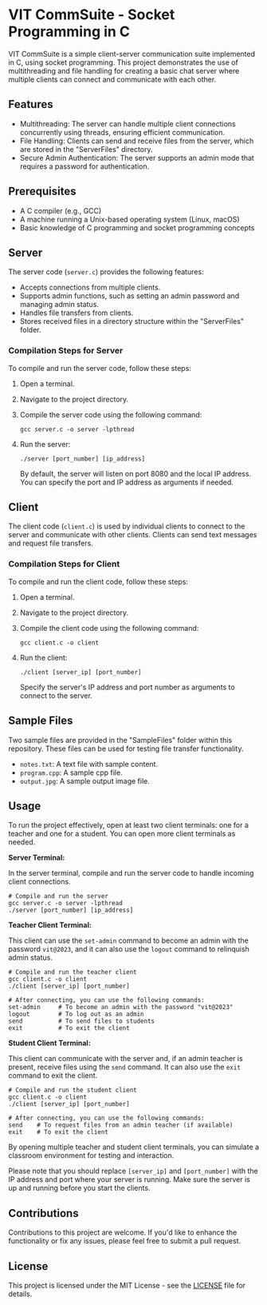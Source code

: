 # VIT CommSuite - Socket Programming in C

VIT CommSuite is a simple client-server communication suite implemented in C, using socket programming. This project demonstrates the use of multithreading and file handling for creating a basic chat server where multiple clients can connect and communicate with each other.

## Features

- Multithreading: The server can handle multiple client connections concurrently using threads, ensuring efficient communication.
- File Handling: Clients can send and receive files from the server, which are stored in the "ServerFiles" directory.
- Secure Admin Authentication: The server supports an admin mode that requires a password for authentication.

## Prerequisites

- A C compiler (e.g., GCC)
- A machine running a Unix-based operating system (Linux, macOS)
- Basic knowledge of C programming and socket programming concepts

## Server

The server code (`server.c`) provides the following features:

- Accepts connections from multiple clients.
- Supports admin functions, such as setting an admin password and managing admin status.
- Handles file transfers from clients.
- Stores received files in a directory structure within the "ServerFiles" folder.

### Compilation Steps for Server

To compile and run the server code, follow these steps:

1. Open a terminal.
2. Navigate to the project directory.
3. Compile the server code using the following command:

   ```shell
   gcc server.c -o server -lpthread
   ```

4. Run the server:

   ```shell
   ./server [port_number] [ip_address]
   ```

   By default, the server will listen on port 8080 and the local IP address. You can specify the port and IP address as arguments if needed.

## Client

The client code (`client.c`) is used by individual clients to connect to the server and communicate with other clients. Clients can send text messages and request file transfers.

### Compilation Steps for Client

To compile and run the client code, follow these steps:

1. Open a terminal.
2. Navigate to the project directory.
3. Compile the client code using the following command:

   ```shell
   gcc client.c -o client
   ```

4. Run the client:

   ```shell
   ./client [server_ip] [port_number]
   ```

   Specify the server's IP address and port number as arguments to connect to the server.

## Sample Files

Two sample files are provided in the "SampleFiles" folder within this repository. These files can be used for testing file transfer functionality.

- `notes.txt`: A text file with sample content.
- `program.cpp`: A sample cpp file.
- `output.jpg`: A sample output image file.

## Usage

To run the project effectively, open at least two client terminals: one for a teacher and one for a student. You can open more client terminals as needed.

**Server Terminal:**

In the server terminal, compile and run the server code to handle incoming client connections.

```shell
# Compile and run the server
gcc server.c -o server -lpthread
./server [port_number] [ip_address]
```

**Teacher Client Terminal:**

This client can use the `set-admin` command to become an admin with the password `vit@2023`, and it can also use the `logout` command to relinquish admin status.

```shell
# Compile and run the teacher client
gcc client.c -o client
./client [server_ip] [port_number]

# After connecting, you can use the following commands:
set-admin     # To become an admin with the password "vit@2023"
logout        # To log out as an admin
send          # To send files to students
exit          # To exit the client
```

**Student Client Terminal:**

This client can communicate with the server and, if an admin teacher is present, receive files using the `send` command. It can also use the `exit` command to exit the client.

```shell
# Compile and run the student client
gcc client.c -o client
./client [server_ip] [port_number]

# After connecting, you can use the following commands:
send    # To request files from an admin teacher (if available)
exit    # To exit the client
```

By opening multiple teacher and student client terminals, you can simulate a classroom environment for testing and interaction.

Please note that you should replace `[server_ip]` and `[port_number]` with the IP address and port where your server is running. Make sure the server is up and running before you start the clients.

## Contributions

Contributions to this project are welcome. If you'd like to enhance the functionality or fix any issues, please feel free to submit a pull request.

## License

This project is licensed under the MIT License - see the [LICENSE](LICENSE) file for details.
